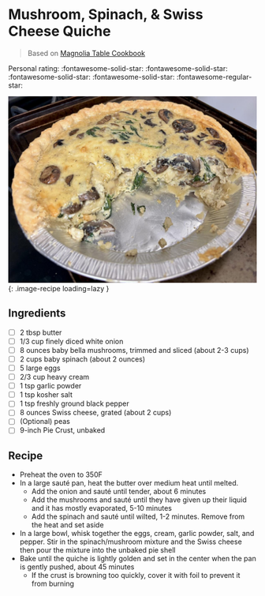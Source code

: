# Mushroom, Spinach, & Swiss Cheese Quiche

> Based on [Magnolia Table Cookbook](https://magnolia.com/shop/product/365289078788/magnolia-table-cookbook)

<!-- {cts} rating=4; (User can specify rating on scale of 1-5) -->

Personal rating: :fontawesome-solid-star: :fontawesome-solid-star: :fontawesome-solid-star: :fontawesome-solid-star: :fontawesome-regular-star:

<!-- {cte} -->

<!-- {cts} name_image=quiche.jpeg; (User can specify image name) -->

![quiche.jpeg](./quiche.jpeg){: .image-recipe loading=lazy }

<!-- {cte} -->

## Ingredients

- [ ] 2 tbsp butter
- [ ] 1/3 cup finely diced white onion
- [ ] 8 ounces baby bella mushrooms, trimmed and sliced (about 2-3 cups)
- [ ] 2 cups baby spinach (about 2 ounces)
- [ ] 5 large eggs
- [ ] 2/3 cup heavy cream
- [ ] 1 tsp garlic powder
- [ ] 1 tsp kosher salt
- [ ] 1 tsp freshly ground black pepper
- [ ] 8 ounces Swiss cheese, grated (about 2 cups)
- [ ] (Optional) peas
- [ ] 9-inch Pie Crust, unbaked

## Recipe

- Preheat the oven to 350F
- In a large sauté pan, heat the butter over medium heat until melted.
    - Add the onion and sauté until tender, about 6 minutes
    - Add the mushrooms and sauté until they have given up their liquid and it has mostly evaporated, 5-10 minutes
    - Add the spinach and sauté until wilted, 1-2 minutes. Remove from the heat and set aside
- In a large bowl, whisk together the eggs, cream, garlic powder, salt, and pepper. Stir in the spinach/mushroom mixture and the Swiss cheese then pour the mixture into the unbaked pie shell
- Bake until the quiche is lightly golden and set in the center when the pan is gently pushed, about 45 minutes
    - If the crust is browning too quickly, cover it with foil to prevent it from burning
